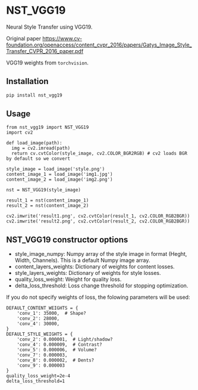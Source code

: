 # NST_VGG19

Neural Style Transfer using VGG19.

Original paper https://www.cv-foundation.org/openaccess/content_cvpr_2016/papers/Gatys_Image_Style_Transfer_CVPR_2016_paper.pdf

VGG19 weights from `torchvision`.

## Installation

```bash
pip install nst_vgg19
```

## Usage

```
from nst_vgg19 import NST_VGG19
import cv2

def load_image(path):
  img = cv2.imread(path)
  return cv.cvtColor(style_image, cv2.COLOR_BGR2RGB) # cv2 loads BGR by default so we convert

style_image = load_image('style.png')
content_image_1 = load_image('img1.jpg')
content_image_2 = load_image('img2.png')

nst = NST_VGG19(style_image)

result_1 = nst(content_image_1)
result_2 = nst(content_image_2)

cv2.imwrite('result1.png', cv2.cvtColor(result_1, cv2.COLOR_RGB2BGR))
cv2.imwrite('result2.png', cv2.cvtColor(result_2, cv2.COLOR_RGB2BGR))
```

## NST_VGG19 constructor options

* style_image_numpy: Numpy array of the style image in format (Heght, Width, Channels). This is a default Numpy image array.
* content_layers_weights: Dictionary of weights for content losses.
* style_layers_weights: Dictionary of weights for style losses.
* quality_loss_weight: Weight for quality loss.
* delta_loss_threshold: Loss change threshold for stopping optimization.

If you do not specify weights of loss, the folowing parameters will be used:

```
DEFAULT_CONTENT_WEIGHTS = {
    'conv_1': 35000,  # Shape?
    'conv_2': 28000,
    'conv_4': 30000,
}
DEFAULT_STYLE_WEIGHTS = {
    'conv_2': 0.000001,  # Light/shadow?
    'conv_4': 0.000009,  # Contrast?
    'conv_5': 0.000006,  # Volume?
    'conv_7': 0.000003,
    'conv_8': 0.000002,  # Dents?
    'conv_9': 0.000003
}
quality_loss_weight=2e-4
delta_loss_threshold=1
```
